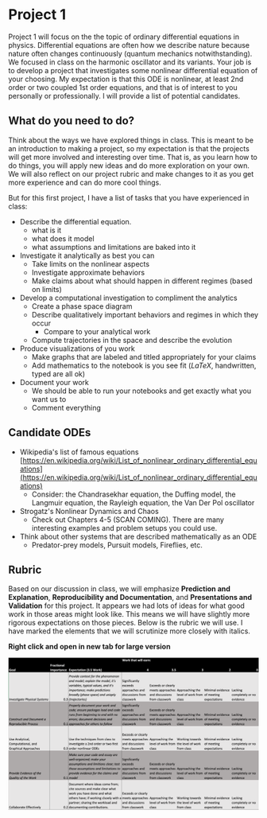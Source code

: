 # Project 1

Project 1 will focus on the the topic of ordinary differential equations in physics. Differential equations are often how we describe nature because nature often changes continuously (quantum mechanics notwithstanding). We focused in class on the harmonic oscillator and its variants. Your job is to develop a project that investigates some nonlinear differential equation of your choosing. My expectation is that this ODE is nonlinear, at least 2nd order or two coupled 1st order equations, and that is of interest to you personally or professionally. I will provide a list of potential candidates.

## What do you need to do?

Think about the ways we have explored things in class. This is meant to be an introduction to making a project, so my expectation is that the projects will get more involved and interesting over time. That is, as you learn how to do things, you will apply new ideas and do more exploration on your own. We will also reflect on our project rubric and make changes to it as you get more experience and can do more cool things.

But for this first project, I have a list of tasks that you have experienced in class:

* Describe the differential equation.
    - what is it
    - what does it model
    - what assumptions and limitations are baked into it
* Investigate it analytically as best you can
    - Take limits on the nonlinear aspects
    - Investigate approximate behaviors
    - Make claims about what should happen in different regimes (based on limits)
* Develop a computational investigation to compliment the analytics
    - Create a phase space diagram
    - Describe qualitatively important behaviors and regimes in which they occur
        - Compare to your analytical work
    - Compute trajectories in the space and describe the evolution
* Produce visualizations of you work
    - Make graphs that are labeled and titled appropriately for your claims
    - Add mathematics to the notebook is you see fit ($LaTeX$, handwritten, typed are all ok)
* Document your work
    - We should be able to run your notebooks and get exactly what you want us to
    - Comment everything 

## Candidate ODEs

- Wikipedia's list of famous equations
[https://en.wikipedia.org/wiki/List_of_nonlinear_ordinary_differential_equations](https://en.wikipedia.org/wiki/List_of_nonlinear_ordinary_differential_equations)
    - Consider: the Chandrasekhar equation, the Duffing model, the Langmuir equation, the Rayleigh equation, the Van Der Pol oscillator
- Strogatz's Nonlinear Dynamics and Chaos
    - Check out Chapters 4-5 (SCAN COMING). There are many interesting examples and problem setups you could use.
- Think about other systems that are described mathematically as an ODE
    - Predator-prey models, Pursuit models, Fireflies, etc.


## Rubric

Based on our discussion in class, we will emphasize **Prediction and Explanation**, **Reproducibility and Documentation**, and **Presentations and Validation** for this project. It appears we had lots of ideas for what good work in those areas might look like. This means we will have slightly more rigorous expectations on those pieces. Below is the rubric we will use. I have marked the elements that we will scrutinize more closely with italics.

**Right click and open in new tab for large version**

![Rubric](../../../assets/images/p1_rubric.png)